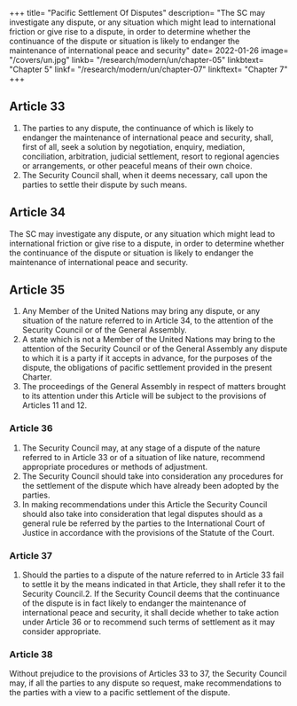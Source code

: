 +++
title=  "Pacific Settlement Of Disputes"
description=  "The SC may investigate any dispute, or any situation which might lead to international friction or give rise to a dispute, in order to determine whether the continuance of the dispute or situation is likely to endanger the maintenance of international peace and security"
date=  2022-01-26
image=  "/covers/un.jpg"
linkb=  "/research/modern/un/chapter-05"
linkbtext=  "Chapter 5"
linkf=  "/research/modern/un/chapter-07"
linkftext=  "Chapter 7"
+++


## Article 33

1. The parties to any dispute, the continuance of which is likely to endanger the maintenance of
international peace and security, shall, first of all, seek a solution by negotiation, enquiry, mediation, conciliation, arbitration, judicial settlement, resort to regional agencies or arrangements, or other peaceful means of their own choice.
2. The Security Council shall, when it deems necessary, call upon the parties to settle their
dispute by such means. 


## Article 34

The SC may investigate any dispute, or any situation which might lead to international friction or give rise to a dispute, in order to determine whether the continuance of the dispute or situation is likely to endanger the maintenance of international peace and security.


## Article 35

1. Any Member of the United Nations may bring any dispute, or any situation of the nature referred to in Article 34, to the attention of the Security Council or of the General Assembly.
2. A state which is not a Member of the United Nations may bring to the attention of the Security
Council or of the General Assembly any dispute to which it is a party if it accepts in advance, for
the purposes of the dispute, the obligations of pacific settlement provided in the present Charter.
3. The proceedings of the General Assembly in respect of matters brought to its attention under
this Article will be subject to the provisions of Articles 11 and 12.


### Article 36

1. The Security Council may, at any stage of a dispute of the nature referred to in Article 33 or of a situation of like nature, recommend appropriate procedures or methods of adjustment.
2. The Security Council should take into consideration any procedures for the settlement of the dispute which have already been adopted by the parties.
3. In making recommendations under this Article the Security Council should also take into consideration that legal disputes should as a general rule be referred by the parties to the International Court of Justice in accordance with the provisions of the Statute of the Court.

### Article 37

1. Should the parties to a dispute of the nature referred to in Article 33 fail to settle it by the
means indicated in that Article, they shall refer it to the Security Council.2. If the Security Council deems that the continuance of the dispute is in fact likely to endanger the maintenance of international peace and security, it shall decide whether to take action under Article 36 or to recommend such terms of settlement as it may consider appropriate.


### Article 38

Without prejudice to the provisions of Articles 33 to 37, the Security Council may, if all the parties to any dispute so request, make recommendations to the parties with a view to a pacific settlement of the dispute.

